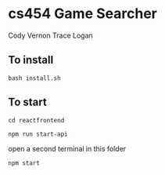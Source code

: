 # cs454 Game Searcher

Cody Vernon
Trace Logan

## To install

`bash install.sh`

## To start

`cd reactfrontend`

`npm run start-api`

open a second terminal in this folder

`npm start`
